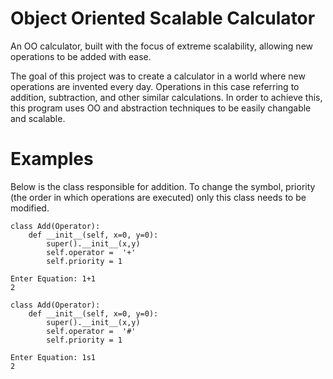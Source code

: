 # Object Oriented Scalable Calculator
An OO calculator, built with the focus of extreme scalability, allowing new operations to be added with ease.

The goal of this project was to create a calculator in a world where new operations are invented every day. Operations in this case referring to addition, subtraction, and other similar calculations. In order to achieve this, this program uses OO and abstraction techniques to be easily changable and scalable.

# Examples
Below is the class responsible for addition. To change the symbol, priority (the order in which operations are executed) only this class needs to be modified.
```
class Add(Operator):
    def __init__(self, x=0, y=0):
        super().__init__(x,y)
        self.operator =  '+'
        self.priority = 1
```
```
Enter Equation: 1+1
2
```

```
class Add(Operator):
    def __init__(self, x=0, y=0):
        super().__init__(x,y)
        self.operator =  '#'
        self.priority = 1
```
```
Enter Equation: 1s1
2
```